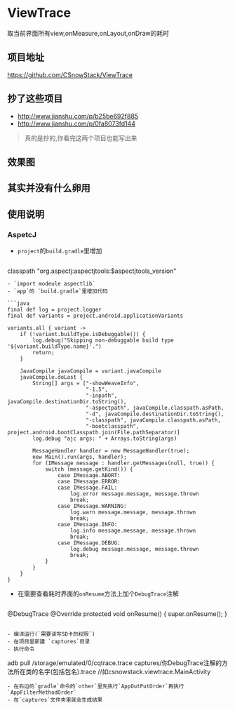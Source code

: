 # ViewTrace
取当前界面所有view,onMeasure,onLayout,onDraw的耗时

## 项目地址
https://github.com/CSnowStack/ViewTrace

## 抄了这些项目
- http://www.jianshu.com/p/b25be692f885
- http://www.jianshu.com/p/0fa8073fd144
> 真的是抄的,你看完这两个项目也能写出来

## 效果图

## 其实并没有什么卵用

## 使用说明

### AspetcJ
- `project`的`build.gradle`里增加
> ```java
 classpath "org.aspectj:aspectjtools:$aspectjtools_version"
```
- `import modeule aspectlib`
- `app`的 `build.gradle`里增加代码

```java
final def log = project.logger
final def variants = project.android.applicationVariants

variants.all { variant ->
    if (!variant.buildType.isDebuggable()) {
        log.debug("Skipping non-debuggable build type '${variant.buildType.name}'.")
        return;
    }

    JavaCompile javaCompile = variant.javaCompile
    javaCompile.doLast {
        String[] args = ["-showWeaveInfo",
                         "-1.5",
                         "-inpath", javaCompile.destinationDir.toString(),
                         "-aspectpath", javaCompile.classpath.asPath,
                         "-d", javaCompile.destinationDir.toString(),
                         "-classpath", javaCompile.classpath.asPath,
                         "-bootclasspath", project.android.bootClasspath.join(File.pathSeparator)]
        log.debug "ajc args: " + Arrays.toString(args)

        MessageHandler handler = new MessageHandler(true);
        new Main().run(args, handler);
        for (IMessage message : handler.getMessages(null, true)) {
            switch (message.getKind()) {
                case IMessage.ABORT:
                case IMessage.ERROR:
                case IMessage.FAIL:
                    log.error message.message, message.thrown
                    break;
                case IMessage.WARNING:
                    log.warn message.message, message.thrown
                    break;
                case IMessage.INFO:
                    log.info message.message, message.thrown
                    break;
                case IMessage.DEBUG:
                    log.debug message.message, message.thrown
                    break;
            }
        }
    }
}
```

- 在需要查看耗时界面的`onResume`方法上加个`DebugTrace`注解
> ```java
@DebugTrace
@Override protected void onResume() {
    super.onResume();
}
```

- 编译运行(`需要读写SD卡的权限`)
- 在项目里新建 `captures`目录
- 执行命令

```
adb pull /storage/emulated/0/cqtrace.trace captures/你DebugTrace注解的方法所在类的名字(包括包名).trace
//如csnowstack.viewtrace.MainActivity

```
- 在右边的`gradle`命令的`other`里先执行`AppOutPutOrder`再执行`AppFilterMethodOrder`
- 在`captures`文件夹里就会生成结果
